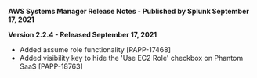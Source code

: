 **AWS Systems Manager Release Notes - Published by Splunk September 17, 2021**


**Version 2.2.4 - Released September 17, 2021**

* Added assume role functionality [PAPP-17468]
* Added visibility key to hide the 'Use EC2 Role' checkbox on Phantom SaaS [PAPP-18763]

